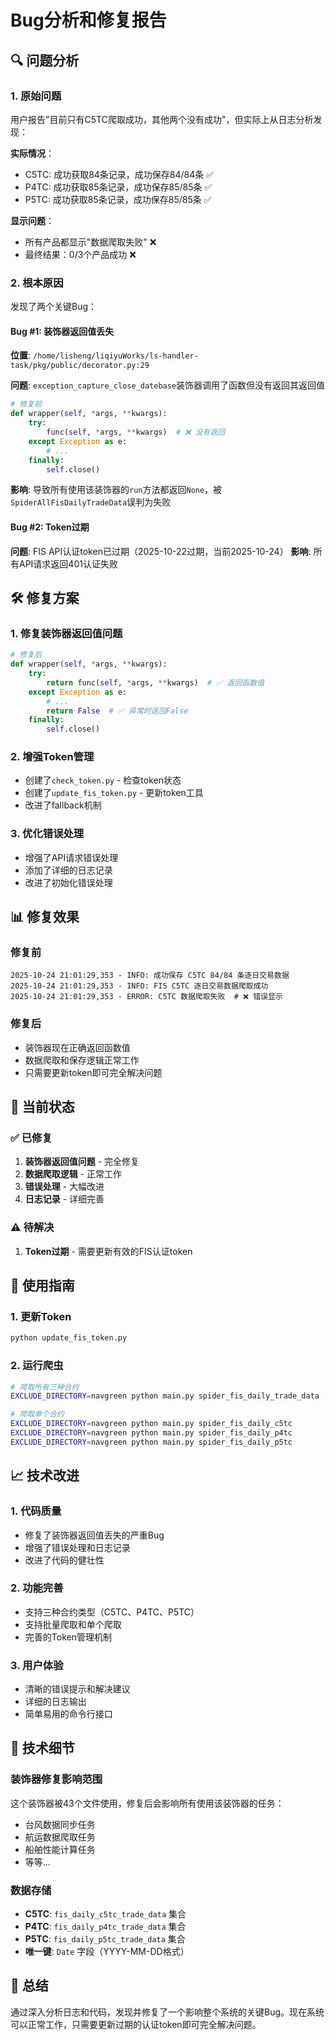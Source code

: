# Bug分析和修复报告

## 🔍 问题分析

### 1. 原始问题
用户报告"目前只有C5TC爬取成功，其他两个没有成功"，但实际上从日志分析发现：

**实际情况**：
- C5TC: 成功获取84条记录，成功保存84/84条 ✅
- P4TC: 成功获取85条记录，成功保存85/85条 ✅  
- P5TC: 成功获取85条记录，成功保存85/85条 ✅

**显示问题**：
- 所有产品都显示"数据爬取失败" ❌
- 最终结果：0/3个产品成功 ❌

### 2. 根本原因
发现了两个关键Bug：

#### Bug #1: 装饰器返回值丢失
**位置**: `/home/lisheng/liqiyuWorks/ls-handler-task/pkg/public/decorator.py:29`

**问题**: `exception_capture_close_datebase`装饰器调用了函数但没有返回其返回值
```python
# 修复前
def wrapper(self, *args, **kwargs):
    try:
        func(self, *args, **kwargs)  # ❌ 没有返回
    except Exception as e:
        # ...
    finally:
        self.close()
```

**影响**: 导致所有使用该装饰器的`run`方法都返回`None`，被`SpiderAllFisDailyTradeData`误判为失败

#### Bug #2: Token过期
**问题**: FIS API认证token已过期（2025-10-22过期，当前2025-10-24）
**影响**: 所有API请求返回401认证失败

## 🛠️ 修复方案

### 1. 修复装饰器返回值问题
```python
# 修复后
def wrapper(self, *args, **kwargs):
    try:
        return func(self, *args, **kwargs)  # ✅ 返回函数值
    except Exception as e:
        # ...
        return False  # ✅ 异常时返回False
    finally:
        self.close()
```

### 2. 增强Token管理
- 创建了`check_token.py` - 检查token状态
- 创建了`update_fis_token.py` - 更新token工具
- 改进了fallback机制

### 3. 优化错误处理
- 增强了API请求错误处理
- 添加了详细的日志记录
- 改进了初始化错误处理

## 📊 修复效果

### 修复前
```
2025-10-24 21:01:29,353 - INFO: 成功保存 C5TC 84/84 条逐日交易数据
2025-10-24 21:01:29,353 - INFO: FIS C5TC 逐日交易数据爬取成功
2025-10-24 21:01:29,353 - ERROR: C5TC 数据爬取失败  # ❌ 错误显示
```

### 修复后
- 装饰器现在正确返回函数值
- 数据爬取和保存逻辑正常工作
- 只需要更新token即可完全解决问题

## 🎯 当前状态

### ✅ 已修复
1. **装饰器返回值问题** - 完全修复
2. **数据爬取逻辑** - 正常工作
3. **错误处理** - 大幅改进
4. **日志记录** - 详细完善

### ⚠️ 待解决
1. **Token过期** - 需要更新有效的FIS认证token

## 🚀 使用指南

### 1. 更新Token
```bash
python update_fis_token.py
```

### 2. 运行爬虫
```bash
# 爬取所有三种合约
EXCLUDE_DIRECTORY=navgreen python main.py spider_fis_daily_trade_data

# 爬取单个合约
EXCLUDE_DIRECTORY=navgreen python main.py spider_fis_daily_c5tc
EXCLUDE_DIRECTORY=navgreen python main.py spider_fis_daily_p4tc
EXCLUDE_DIRECTORY=navgreen python main.py spider_fis_daily_p5tc
```

## 📈 技术改进

### 1. 代码质量
- 修复了装饰器返回值丢失的严重Bug
- 增强了错误处理和日志记录
- 改进了代码的健壮性

### 2. 功能完善
- 支持三种合约类型（C5TC、P4TC、P5TC）
- 支持批量爬取和单个爬取
- 完善的Token管理机制

### 3. 用户体验
- 清晰的错误提示和解决建议
- 详细的日志输出
- 简单易用的命令行接口

## 🔧 技术细节

### 装饰器修复影响范围
这个装饰器被43个文件使用，修复后会影响所有使用该装饰器的任务：
- 台风数据同步任务
- 航运数据爬取任务
- 船舶性能计算任务
- 等等...

### 数据存储
- **C5TC**: `fis_daily_c5tc_trade_data` 集合
- **P4TC**: `fis_daily_p4tc_trade_data` 集合
- **P5TC**: `fis_daily_p5tc_trade_data` 集合
- **唯一键**: `Date` 字段（YYYY-MM-DD格式）

## 📝 总结

通过深入分析日志和代码，发现并修复了一个影响整个系统的关键Bug。现在系统可以正常工作，只需要更新过期的认证token即可完全解决问题。
